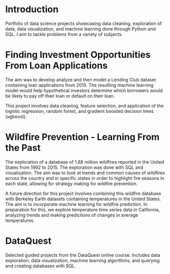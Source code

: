 # Introduction
Portfolio of data science projects showcasing data cleaning, exploration of data, data visualization, and machine learning done through Python and SQL. I aim to tackle problems from a variety of subjects.

# Finding Investment Opportunities From Loan Applications
The aim was to develop analyze and then model a Lending Club dataset containing loan applications from 2015. The resulting machine learning model would help hypothetical investors determine which borrowers would be likely to pay off their loan or default on their loan. 

This project involves data cleaning, feature selection, and application of the logistic regression, random forest, and gradient boosted decision trees (xgboost).

# Wildfire Prevention - Learning From the Past
The exploration of a database of 1.88 million wildfires reported in the United States from 1992 to 2015. The exploration was done with SQL and visualization. The aim was to look at trends and common causes of wildfires across the country and in specific states in order to highlight fire seasons in each state, allowing for strategy making for wildfire prevention.

A future direction for this project involves combining this wildfire database with Berkeley Earth datasets containing temperatures in the United States. The aim is to incorporate machine learning for wildfire prediction. In preparation for this, we explore temperature time series data in California, analyzing trends and making predictions of changes in average temperatures.

# DataQuest
Selected guided projects from the DataQuest online course. Includes data exploration, data visualization, machine learning algorithms, and querying and creating databases with SQL.
